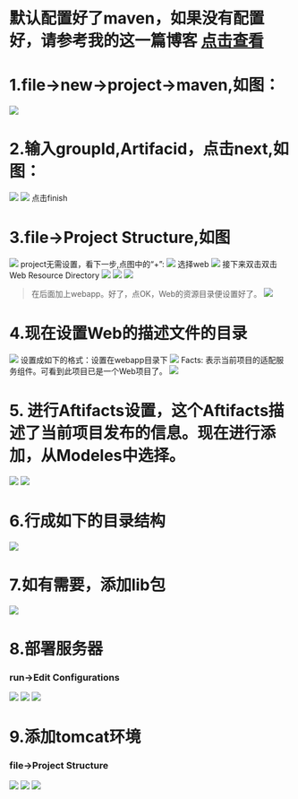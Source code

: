 # 默认配置好了maven，如果没有配置好，请参考我的这一篇博客 [点击查看]()
# 1.file->new->project->maven,如图：
![](1.png)
# 2.输入groupId,Artifacid，点击next,如图：
![](2.png)
![](3.png)
点击finish
# 3.file->Project Structure,如图
![](4.png)
project无需设置，看下一步,点图中的“+”:
![](5.png)
选择web
![](6.png)
接下来双击双击Web Resource Directory
![](7.png)
![](8.png)
![](9.png)
> 在后面加上webapp。好了，点OK，Web的资源目录便设置好了。
![](10.png)
# 4.现在设置Web的描述文件的目录
![](11.png)
设置成如下的格式：设置在webapp目录下
![](12.png)
Facts: 表示当前项目的适配服务组件。可看到此项目已是一个Web项目了。
![](13.png)
# 5. 进行Aftifacts设置，这个Aftifacts描述了当前项目发布的信息。现在进行添加，从Modeles中选择。
![](14.png)
![](15.png)
# 6.行成如下的目录结构
![](18.png)
# 7.如有需要，添加lib包
![](19.png)
# 8.部署服务器
### run->Edit Configurations
![](20.png)
![](21.png)
![](22.png)
# 9.添加tomcat环境
### file->Project Structure
![](23.png)
![](24.png)
![](25.png)